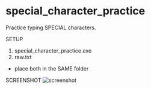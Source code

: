 # special_character_practice
Practice typing SPECIAL characters.

SETUP
1.  special_character_practice.exe
2.  raw.txt
*   place both in the SAME folder

SCREENSHOT
![screenshot](https://pomf2.lain.la/f/jlljz3nk.PNG)
